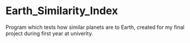 # Earth_Similarity_Index
Program which tests how similar planets are to Earth, created for my final project during first year at univerity.
